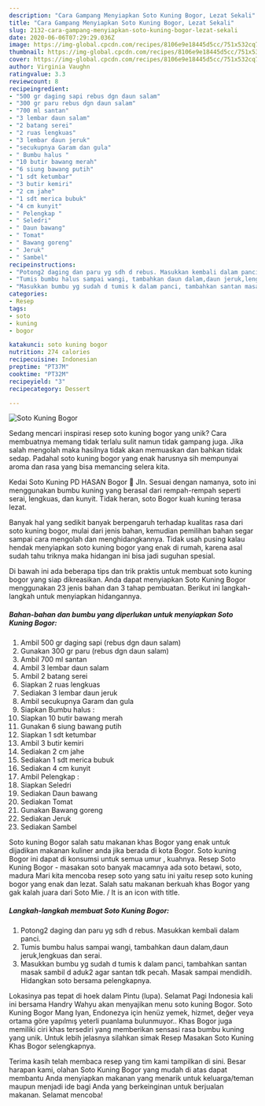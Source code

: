```yaml
---
description: "Cara Gampang Menyiapkan Soto Kuning Bogor, Lezat Sekali"
title: "Cara Gampang Menyiapkan Soto Kuning Bogor, Lezat Sekali"
slug: 2132-cara-gampang-menyiapkan-soto-kuning-bogor-lezat-sekali
date: 2020-06-06T07:29:29.036Z
image: https://img-global.cpcdn.com/recipes/8106e9e18445d5cc/751x532cq70/soto-kuning-bogor-foto-resep-utama.jpg
thumbnail: https://img-global.cpcdn.com/recipes/8106e9e18445d5cc/751x532cq70/soto-kuning-bogor-foto-resep-utama.jpg
cover: https://img-global.cpcdn.com/recipes/8106e9e18445d5cc/751x532cq70/soto-kuning-bogor-foto-resep-utama.jpg
author: Virginia Vaughn
ratingvalue: 3.3
reviewcount: 8
recipeingredient:
- "500 gr daging sapi rebus dgn daun salam"
- "300 gr paru rebus dgn daun salam"
- "700 ml santan"
- "3 lembar daun salam"
- "2 batang serei"
- "2 ruas lengkuas"
- "3 lembar daun jeruk"
- "secukupnya Garam dan gula"
- " Bumbu halus "
- "10 butir bawang merah"
- "6 siung bawang putih"
- "1 sdt ketumbar"
- "3 butir kemiri"
- "2 cm jahe"
- "1 sdt merica bubuk"
- "4 cm kunyit"
- " Pelengkap "
- " Seledri"
- " Daun bawang"
- " Tomat"
- " Bawang goreng"
- " Jeruk"
- " Sambel"
recipeinstructions:
- "Potong2 daging dan paru yg sdh d rebus. Masukkan kembali dalam panci."
- "Tumis bumbu halus sampai wangi, tambahkan daun dalam,daun jeruk,lengkuas dan serai."
- "Masukkan bumbu yg sudah d tumis k dalam panci, tambahkan santan masak sambil d aduk2 agar santan tdk pecah. Masak sampai mendidih. Hidangkan soto bersama pelengkapnya."
categories:
- Resep
tags:
- soto
- kuning
- bogor

katakunci: soto kuning bogor 
nutrition: 274 calories
recipecuisine: Indonesian
preptime: "PT37M"
cooktime: "PT32M"
recipeyield: "3"
recipecategory: Dessert

---
```



![Soto Kuning Bogor](https://img-global.cpcdn.com/recipes/8106e9e18445d5cc/751x532cq70/soto-kuning-bogor-foto-resep-utama.jpg)

Sedang mencari inspirasi resep soto kuning bogor yang unik? Cara membuatnya memang tidak terlalu sulit namun tidak gampang juga. Jika salah mengolah maka hasilnya tidak akan memuaskan dan bahkan tidak sedap. Padahal soto kuning bogor yang enak harusnya sih mempunyai aroma dan rasa yang bisa memancing selera kita.

Kedai Soto Kuning PD HASAN Bogor 📍 Jln. Sesuai dengan namanya, soto ini menggunakan bumbu kuning yang berasal dari rempah-rempah seperti serai, lengkuas, dan kunyit. Tidak heran, soto Bogor kuah kuning terasa lezat.

Banyak hal yang sedikit banyak berpengaruh terhadap kualitas rasa dari soto kuning bogor, mulai dari jenis bahan, kemudian pemilihan bahan segar sampai cara mengolah dan menghidangkannya. Tidak usah pusing kalau hendak menyiapkan soto kuning bogor yang enak di rumah, karena asal sudah tahu triknya maka hidangan ini bisa jadi suguhan spesial.


Di bawah ini ada beberapa tips dan trik praktis untuk membuat soto kuning bogor yang siap dikreasikan. Anda dapat menyiapkan Soto Kuning Bogor menggunakan 23 jenis bahan dan 3 tahap pembuatan. Berikut ini langkah-langkah untuk menyiapkan hidangannya.

<!--inarticleads1-->

##### Bahan-bahan dan bumbu yang diperlukan untuk menyiapkan Soto Kuning Bogor:

1. Ambil 500 gr daging sapi (rebus dgn daun salam)
1. Gunakan 300 gr paru (rebus dgn daun salam)
1. Ambil 700 ml santan
1. Ambil 3 lembar daun salam
1. Ambil 2 batang serei
1. Siapkan 2 ruas lengkuas
1. Sediakan 3 lembar daun jeruk
1. Ambil secukupnya Garam dan gula
1. Siapkan  Bumbu halus :
1. Siapkan 10 butir bawang merah
1. Gunakan 6 siung bawang putih
1. Siapkan 1 sdt ketumbar
1. Ambil 3 butir kemiri
1. Sediakan 2 cm jahe
1. Sediakan 1 sdt merica bubuk
1. Sediakan 4 cm kunyit
1. Ambil  Pelengkap :
1. Siapkan  Seledri
1. Sediakan  Daun bawang
1. Sediakan  Tomat
1. Gunakan  Bawang goreng
1. Sediakan  Jeruk
1. Sediakan  Sambel


Soto kuning Bogor salah satu makanan khas Bogor yang enak untuk dijadikan makanan kuliner anda jika berada di kota Bogor. Soto kuning Bogor ini dapat di konsumsi untuk semua umur , kuahnya. Resep Soto Kuning Bogor - masakan soto banyak macamnya ada soto betawi, soto, madura Mari kita mencoba resep soto yang satu ini yaitu resep soto kuning bogor yang enak dan lezat. Salah satu makanan berkuah khas Bogor yang gak kalah juara dari Soto Mie. / It is an icon with title. 

<!--inarticleads2-->

##### Langkah-langkah membuat Soto Kuning Bogor:

1. Potong2 daging dan paru yg sdh d rebus. Masukkan kembali dalam panci.
1. Tumis bumbu halus sampai wangi, tambahkan daun dalam,daun jeruk,lengkuas dan serai.
1. Masukkan bumbu yg sudah d tumis k dalam panci, tambahkan santan masak sambil d aduk2 agar santan tdk pecah. Masak sampai mendidih. Hidangkan soto bersama pelengkapnya.


Lokasinya pas tepat di hoek dalam Pintu (lupa). Selamat Pagi Indonesia kali ini bersama Handry Wahyu akan menyajikan menu soto kuning Bogor. Soto Kuning Bogor Mang Iyan, Endonezya için henüz yemek, hizmet, değer veya ortama göre yapılmış yeterli puanlama bulunmuyor.. Khas Bogor juga memiliki ciri khas tersediri yang memberikan sensasi rasa bumbu kuning yang unik. Untuk lebih jelasnya silahkan simak Resep Masakan Soto Kuning Khas Bogor selengkapnya. 

Terima kasih telah membaca resep yang tim kami tampilkan di sini. Besar harapan kami, olahan Soto Kuning Bogor yang mudah di atas dapat membantu Anda menyiapkan makanan yang menarik untuk keluarga/teman maupun menjadi ide bagi Anda yang berkeinginan untuk berjualan makanan. Selamat mencoba!
